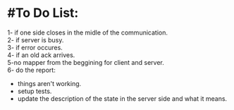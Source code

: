 #To Do List:
=================
1- if one side closes in the midle of the communication.  
2- if server is busy.  
3- if error occures.  
4- if an old ack arrives.  
5-no mapper from the beggining for client and server.  
6- do the report:  
  - things aren't working.  
  - setup tests.  
  - update the description of the state in the server side and what it means.  
